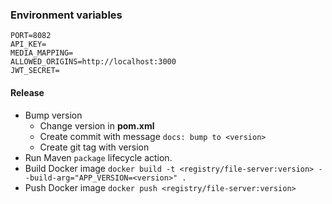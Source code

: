 ### Environment variables

```
PORT=8082
API_KEY=
MEDIA_MAPPING=
ALLOWED_ORIGINS=http://localhost:3000
JWT_SECRET=
```

#### Release
* Bump version
    * Change version in **pom.xml**
    * Create commit with message `docs: bump to <version>`
    * Create git tag with version
* Run Maven `package` lifecycle action.
* Build Docker image `docker build -t <registry/file-server:version> --build-arg="APP_VERSION=<version>" .`
* Push Docker image `docker push <registry/file-server:version>`


